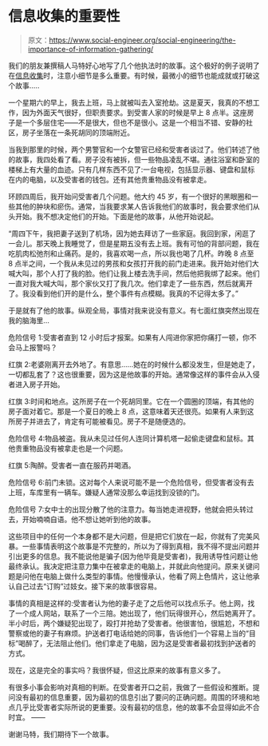 # 信息收集的重要性

> 原文：<https://www.social-engineer.org/social-engineering/the-importance-of-information-gathering/>

我们的朋友兼撰稿人马特好心地写了几个他执法时的故事。这个极好的例子说明了在[信息收集](https://www.social-engineer.org/framework/information-gathering/)时，注意小细节是多么重要。有时候，最微小的细节也能成就或打破这个故事…..

一个星期六的早上，我去上班，马上就被叫去入室抢劫。这是夏天，我真的不想工作，因为外面天气很好，但职责要求。到受害人家的时候是早上 8 点半。这座房子是一个多层住宅——不是很大，但也不是很小。这是一个相当不错、安静的社区，房子坐落在一条死胡同的顶端附近。

当我到那里的时候，两个男警官和一个女警官已经和受害者谈过了。他们转述了他的故事，我四处看了看。房子没有被拆，但一些物品凌乱不堪。通往浴室和卧室的楼梯上有大量的血迹。只有几样东西不见了:一台电视，包括显示器、键盘和鼠标在内的电脑，以及受害者的钱包。还有其他贵重物品没有被拿走。

环顾四周后，我开始问受害者几个问题。他大约 45 岁，有一个很好的黑眼圈和一些其他的肿块和瘀伤。通常，当我要求某人告诉我他们的故事时，我会要求他们从头开始。我不想决定他们的开始。下面是他的故事，从他开始说起。

“周四下午，我把妻子送到了机场，因为她去拜访了一些家庭。我回到家，闲逛了一会儿。那天晚上我睡觉了，但是星期五没有去上班。我有可怕的背部问题，我在吃肌肉松弛剂和止痛药。是的，我喜欢喝一点，所以我也喝了几杯。昨晚 8 点至 8 点半之间，一个我从未见过的男孩和女孩打开我的前门走进来。我开始对他们大喊大叫，那个人打了我的脸。他们让我上楼去洗手间，然后他把我绑了起来。他们一直对我大喊大叫，那个家伙又打了我几次。他们拿走了一些东西，然后就离开了。我没看到他们开的是什么，整个事件有点模糊。我真的不记得太多了。”

于是就有了他的故事。纵观全局，事情对我来说没有意义。有七面红旗突然出现在我的脑海里…

危险信号 1:受害者直到 12 小时后才报案。如果有人闯进你家把你痛打一顿，你不会马上报警吗？

红旗 2:老婆刚离开去外地了。有意思……她在的时候什么都没发生，但是她走了，一切都乱套了？这也很重要，因为这是他故事的开始。通常像这样的事件会从入侵者进入房子开始。

红旗 3:时间和地点。这所房子在一个死胡同里。它在一个圆圈的顶端，有其他的房子面对着它。那是一个夏日的晚上 8 点，这意味着天还很亮。如果有人来到这所房子并进去了，肯定有可能被看见。房子不是随便选的。

危险信号 4:物品被盗。我从未见过任何人连同计算机塔一起偷走键盘和鼠标。其他贵重物品没有被拿走也是一个问题。

红旗 5:陶醉。受害者一直在服药并喝酒。

危险信号 6:前门未锁。这对每个人来说可能不是一个危险信号，但受害者没有去上班，车库里有一辆车。嫌疑人通常没那么幸运找到没锁的门。

危险信号 7:女中士的出现分散了他的注意力。每当她走进视野，他就会把头转过去，开始喃喃自语。他不想让她听到他的故事。

这些项目中的任何一个本身都不是大问题，但是把它们放在一起，你就有了完美风暴。一些事情表明这个故事是不完整的，所以为了得到真相，我不得不提出问题并引出更多的信息。我不能说他是骗子(因为他毕竟是受害者)，我用诱导性问题让他最终承认。我决定把注意力集中在被拿走的电脑上，并就此向他提问。原来关键问题是问他在电脑上做什么类型的事情。他慢慢承认，他看了网上色情片，这让他承认自己过去“订购”过妓女。接下来的故事很容易。

事情的真相是这样的:受害者认为他的妻子走了之后他可以找点乐子。他上网，找了一个成人网站，联系了一个三陪。她出现了，他们玩得很开心，然后她离开了。半小时后，两个嫌疑犯出现了，殴打并抢劫了受害者。他很害怕，很尴尬，不想和警察或他的妻子有麻烦。护送者打电话给她的同事，告诉他们一个容易上当的“目标”喝醉了，无法阻止他们。他们拿走了电脑，因为这是受害者最初找到护送者的方式。

现在，这是完全的事实吗？我很怀疑，但这比原来的故事有意义多了。

有很多小事会影响对真相的判断。在受害者开口之前，我做了一些假设和推断。提问没有最初的信息重要，因为最初的信息引出了要问的正确问题。周围的环境和地点几乎比受害者实际所说的更重要。没有最初的信息，他的故事不会显得如此不合时宜。
——

谢谢马特，我们期待下一个故事。